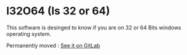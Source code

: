 # I32O64 (Is 32 or 64)
This software is desinged to know if you are on 32 or 64 Bits windows operating system.

Permanently moved : [See it on GitLab](https://gitlab.com/GGLinnk/I32O64)
